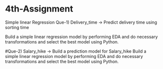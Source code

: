 # 4th-Assignment
Simple linear Regression
Que-1) Delivery_time -> Predict delivery time using sorting time

Build a simple linear regression model by performing EDA and do necessary transformations and select the best model using Python.

#Que-2) Salary_hike -> Build a prediction model for Salary_hike
Build a simple linear regression model by performing EDA and do necessary transformations and select the best model using Python.
